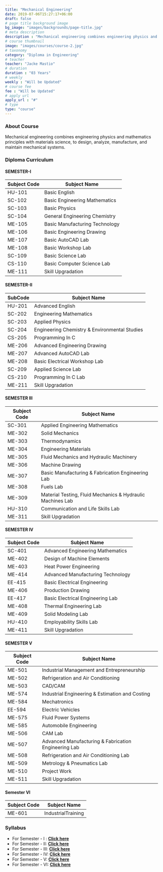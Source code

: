 ```yaml
---
title: "Mechanical Engineering"
date: 2019-07-06T15:27:17+06:00
draft: false
# page title background image
bg_image: "images/backgrounds/page-title.jpg"
# meta description
description : "Mechanical engineering combines engineering physics and mathematics principles with materials science, to design, analyze, manufacture, and maintain mechanical systems."
# course thumbnail
image: "images/courses/course-2.jpg"
# taxonomy
category: "Diploma in Engineering"
# teacher
teacher: "Jacke Mastio"
# duration
duration : "03 Years"
# weekly
weekly : "Will be Updated"
# course fee
fee : "Will be Updated"
# apply url
apply_url : "#"
# type
type: "course"
---
```



### About Course

Mechanical engineering combines engineering physics and mathematics principles with materials science, to design, analyze, manufacture, and maintain mechanical systems.

### Diploma Curriculum

#### SEMESTER-I 

| Subject Code | Subject Name |
| --- | --- |
| HU-101 | Basic English |
| SC-102 | Basic Engineering Mathematics |
| SC-103 | Basic Physics |
| SC-104 | General Engineering Chemistry |
| ME-105 | Basic Manufacturing Technology |
| ME-106 | Basic Engineering Drawing |
| ME-107 | Basic AutoCAD Lab |
| ME-108 | Basic Workshop Lab |
| SC-109 | Basic Science Lab |
| CS-110 | Basic Computer Science Lab |
| ME-111 | Skill Upgradation |

#### SEMESTER-II 

| SubCode | Subject Name |
| --- | --- |
| HU-201 | Advanced English |
| SC-202 | Engineering Mathematics |
| SC-203 | Applied Physics |
| SC-204 | Engineering Chemistry & Environmental Studies |
| CS-205 | Programming In C |
| ME-206 | Advanced Engineering Drawing |
| ME-207 | Advanced AutoCAD Lab |
| ME-208 | Basic Electrical Workshop Lab |
| SC-209 | Applied Science Lab |
| CS-210 | Programming In C Lab |
| ME-211 | Skill Upgradation |

#### SEMESTER III 

| Subject Code | Subject Name |
| --- | --- |
| SC-301 | Applied Engineering Mathematics |
| ME-302 | Solid Mechanics |
| ME-303 | Thermodynamics |
| ME-304 | Engineering Materials |
| ME-305 | Fluid Mechanics and Hydraulic Machinery |
| ME-306 | Machine Drawing |
| ME-307 | Basic Manufacturing & Fabrication Engineering Lab |
| ME-308 | Fuels Lab |
| ME-309 | Material Testing, Fluid Mechanics & Hydraulic Machines Lab |
| HU-310 | Communication and Life Skills Lab |
| ME-311 | Skill Upgradation | 

#### SEMESTER IV 

| Subject Code | Subject Name |
| --- | --- |
| SC-401 | Advanced Engineering Mathematics |
| ME-402 | Design of Machine Elements |
| ME-403 | Heat Power Engineering |
| ME-414 | Advanced Manufacturing Technology |
| EE-415 | Basic Electrical Engineering |
| ME-406 | Production Drawing |
| EE-417 | Basic Electrical Engineering Lab |
| ME-408 | Thermal Engineering Lab |
| ME-409 | Solid Modeling Lab |
| HU-410 | Employability Skills Lab |
| ME-411 | Skill Upgradation |

#### SEMESTER V 

| Subject Code | Subject Name |
| --- | --- |
| ME-501 | Industrial Management and Entrepreneurship |
| ME-502 | Refrigeration and Air Conditioning |
| ME-503 | CAD/CAM |
| ME-574 | Industrial Engineering & Estimation and Costing |
| ME-584 | Mechatronics |
| EE-594 | Electric Vehicles |
| ME-575 | Fluid Power Systems |
| ME-585 | Automobile Engineering |
| ME-506 | CAM Lab |
| ME-507 | Advanced Manufacturing & Fabrication Engineering Lab |
| ME-508 | Refrigeration and Air Conditioning Lab |
| ME-509 | Metrology & Pneumatics Lab |
| ME-510 | Project Work |
| ME-511 | Skill Upgradation |

#### Semester VI

| Subject Code | Subject Name |
| --- | --- |
| ME-601 | IndustrialTraining |

### Syllabus

- For Semester - I : **[Click here](https://app.box.com/s/t1agqteyqcfddn6lfpm03s0us9qc4ylx)**
- For Semester - II: **[Click here](https://app.box.com/s/3k068rqvcoo76k7per1yw5mqy9nnarrk)**
- For Semester - III: **[Click here](https://app.box.com/s/j6za4v33sk5ou0e6npma4s9ppedu98gp)**
- For Semester - IV: **[Click here](https://app.box.com/s/fwt8gw6io0xaimwzrlh57muyic85sv9t)**
- For Semester - V: **[Click here](https://app.box.com/s/hgldw4g52fw19fs7649de1qwp12m06my)**
- For Semester - VI: **[Click here](https://app.box.com/s/f7lviczytuymvxj684lg6h61kzdlr2n4)**